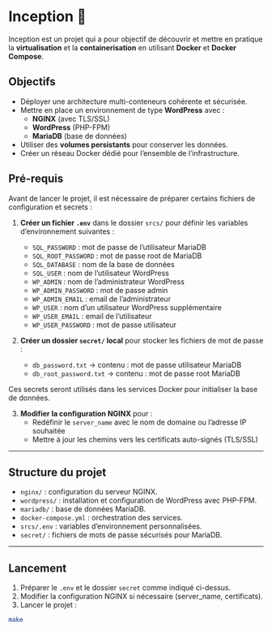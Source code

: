 # Inception 🐋

Inception est un projet qui a pour objectif de découvrir et mettre en pratique la **virtualisation** et la **containerisation** en utilisant **Docker** et **Docker Compose**.  

## Objectifs

- Déployer une architecture multi-conteneurs cohérente et sécurisée.  
- Mettre en place un environnement de type **WordPress** avec :  
  - **NGINX** (avec TLS/SSL)  
  - **WordPress** (PHP-FPM)  
  - **MariaDB** (base de données)  
- Utiliser des **volumes persistants** pour conserver les données.  
- Créer un réseau Docker dédié pour l’ensemble de l’infrastructure.  

## Pré-requis

Avant de lancer le projet, il est nécessaire de préparer certains fichiers de configuration et secrets :  

1. **Créer un fichier `.env`** dans le dossier `srcs/` pour définir les variables d’environnement suivantes :  
   - `SQL_PASSWORD` : mot de passe de l’utilisateur MariaDB  
   - `SQL_ROOT_PASSWORD` : mot de passe root de MariaDB  
   - `SQL_DATABASE` : nom de la base de données  
   - `SQL_USER` : nom de l’utilisateur WordPress  
   - `WP_ADMIN` : nom de l’administrateur WordPress  
   - `WP_ADMIN_PASSWORD` : mot de passe admin  
   - `WP_ADMIN_EMAIL` : email de l’administrateur  
   - `WP_USER` : nom d’un utilisateur WordPress supplémentaire  
   - `WP_USER_EMAIL` : email de l’utilisateur  
   - `WP_USER_PASSWORD` : mot de passe utilisateur  

2. **Créer un dossier `secret/` local** pour stocker les fichiers de mot de passe :  
   - `db_password.txt` → contenu : mot de passe utilisateur MariaDB  
   - `db_root_password.txt` → contenu : mot de passe root MariaDB  

Ces secrets seront utilisés dans les services Docker pour initialiser la base de données. 

3. **Modifier la configuration NGINX** pour :  
   - Redéfinir le `server_name` avec le nom de domaine ou l’adresse IP souhaitée  
   - Mettre à jour les chemins vers les certificats auto-signés (TLS/SSL)  

---

## Structure du projet

- `nginx/` : configuration du serveur NGINX.  
- `wordpress/` : installation et configuration de WordPress avec PHP-FPM.  
- `mariadb/` : base de données MariaDB.  
- `docker-compose.yml` : orchestration des services.  
- `srcs/.env` : variables d’environnement personnalisées.  
- `secret/` : fichiers de mots de passe sécurisés pour MariaDB.  

---

## Lancement

1. Préparer le `.env` et le dossier `secret` comme indiqué ci-dessus.  
2. Modifier la configuration NGINX si nécessaire (server_name, certificats).  
3. Lancer le projet :  
```bash
make
```

